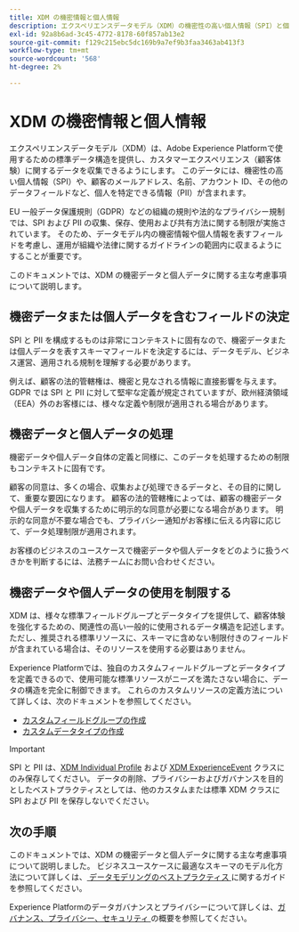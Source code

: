 ```yaml
---
title: XDM の機密情報と個人情報
description: エクスペリエンスデータモデル（XDM）の機密性の高い個人情報（SPI）と個人を特定できる情報（PII）に関する主な考慮事項について説明します。
exl-id: 92a8b6ad-3c45-4772-8178-60f857ab13e2
source-git-commit: f129c215ebc5dc169b9a7ef9b3faa3463ab413f3
workflow-type: tm+mt
source-wordcount: '568'
ht-degree: 2%

---
```


# XDM の機密情報と個人情報

エクスペリエンスデータモデル（XDM）は、Adobe Experience Platformで使用するための標準データ構造を提供し、カスタマーエクスペリエンス（顧客体験）に関するデータを収集できるようにします。 このデータには、機密性の高い個人情報（SPI）や、顧客のメールアドレス、名前、アカウント ID、その他のデータフィールドなど、個人を特定できる情報（PII）が含まれます。

EU 一般データ保護規則（GDPR）などの組織の規則や法的なプライバシー規制では、SPI および PII の収集、保存、使用および共有方法に関する制限が実施されています。 そのため、データモデル内の機密情報や個人情報を表すフィールドを考慮し、運用が組織や法律に関するガイドラインの範囲内に収まるようにすることが重要です。

このドキュメントでは、XDM の機密データと個人データに関する主な考慮事項について説明します。

## 機密データまたは個人データを含むフィールドの決定

SPI と PII を構成するものは非常にコンテキストに固有なので、機密データまたは個人データを表すスキーマフィールドを決定するには、データモデル、ビジネス運営、適用される規制を理解する必要があります。

例えば、顧客の法的管轄権は、機密と見なされる情報に直接影響を与えます。 GDPR では SPI と PII に対して堅牢な定義が規定されていますが、欧州経済領域（EEA）外のお客様には、様々な定義や制限が適用される場合があります。

## 機密データと個人データの処理

機密データや個人データ自体の定義と同様に、このデータを処理するための制限もコンテキストに固有です。

顧客の同意は、多くの場合、収集および処理できるデータと、その目的に関して、重要な要因になります。 顧客の法的管轄権によっては、顧客の機密データや個人データを収集するために明示的な同意が必要になる場合があります。 明示的な同意が不要な場合でも、プライバシー通知がお客様に伝える内容に応じて、データ処理制限が適用されます。

お客様のビジネスのユースケースで機密データや個人データをどのように扱うべきかを判断するには、法務チームにお問い合わせください。

## 機密データや個人データの使用を制限する

XDM は、様々な標準フィールドグループとデータタイプを提供して、顧客体験を強化するための、関連性の高い一般的に使用されるデータ構造を記述します。 ただし、推奨される標準リソースに、スキーマに含めない制限付きのフィールドが含まれている場合は、そのリソースを使用する必要はありません。

Experience Platformでは、独自のカスタムフィールドグループとデータタイプを定義できるので、使用可能な標準リソースがニーズを満たさない場合に、データの構造を完全に制御できます。 これらのカスタムリソースの定義方法について詳しくは、次のドキュメントを参照してください。

* [カスタムフィールドグループの作成](../ui/resources/field-groups.md#create)
* [カスタムデータタイプの作成](../ui/resources/data-types.md#create)

<!-- (To include once features are available)
* Marking fields as sensitive
* Remove fields from standard field groups pre-ingestion
* Deprecate fields post-ingestion
-->

>[!IMPORTANT]
>
>SPI と PII は、[XDM Individual Profile](../classes/individual-profile.md) および [XDM ExperienceEvent](../classes/experienceevent.md) クラスにのみ保存してください。 データの削除、プライバシーおよびガバナンスを目的としたベストプラクティスとしては、他のカスタムまたは標準 XDM クラスに SPI および PII を保存しないでください。

## 次の手順

このドキュメントでは、XDM の機密データと個人データに関する主な考慮事項について説明しました。 ビジネスユースケースに最適なスキーマのモデル化方法について詳しくは、[&#x200B; データモデリングのベストプラクティス &#x200B;](./best-practices.md) に関するガイドを参照してください。

Experience Platformのデータガバナンスとプライバシーについて詳しくは、[&#x200B; ガバナンス、プライバシー、セキュリティ &#x200B;](../../landing/governance-privacy-security/overview.md) の概要を参照してください。
